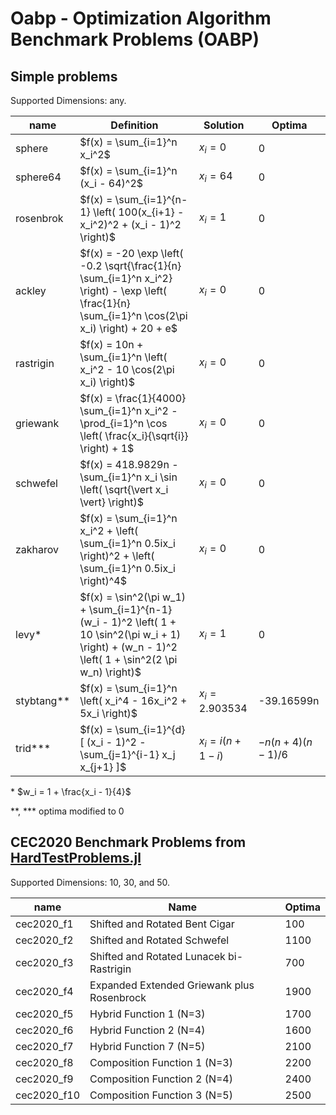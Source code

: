 # Oabp - Optimization Algorithm Benchmark Problems (OABP)

## Simple problems

Supported Dimensions: any.

| name       | Definition                                                                                                                                           | Solution         | Optima           |
| ---------- | ---------------------------------------------------------------------------------------------------------------------------------------------------- | ---------------- | ---------------- |
| sphere     | $f(x) = \sum_{i=1}^n x_i^2$                                                                                                                          | $x_i = 0$        | 0                |
| sphere64   | $f(x) = \sum_{i=1}^n (x_i - 64)^2$                                                                                                                   | $x_i = 64$       | 0                |
| rosenbrok  | $f(x) = \sum_{i=1}^{n-1} \left( 100(x_{i+1} - x_i^2)^2 + (x_i - 1)^2 \right)$                                                                        | $x_i = 1$        | 0                |
| ackley     | $f(x) = -20 \exp \left( -0.2 \sqrt{\frac{1}{n} \sum_{i=1}^n x_i^2} \right) - \exp \left( \frac{1}{n} \sum_{i=1}^n \cos(2\pi x_i) \right) + 20 + e$   | $x_i = 0$        | 0                |
| rastrigin  | $f(x) = 10n + \sum_{i=1}^n \left( x_i^2 - 10 \cos(2\pi x_i) \right)$                                                                                 | $x_i = 0$        | 0                |
| griewank   | $f(x) = \frac{1}{4000} \sum_{i=1}^n x_i^2 - \prod_{i=1}^n \cos \left( \frac{x_i}{\sqrt{i}} \right) + 1$                                              | $x_i = 0$        | 0                |
| schwefel   | $f(x) = 418.9829n - \sum_{i=1}^n x_i \sin \left( \sqrt{\vert x_i \vert} \right)$                                                                     | $x_i = 0$        | 0                |
| zakharov   | $f(x) = \sum_{i=1}^n x_i^2 + \left( \sum_{i=1}^n 0.5ix_i \right)^2 + \left( \sum_{i=1}^n 0.5ix_i \right)^4$                                          | $x_i = 0$        | 0                |
| levy*      | $f(x) = \sin^2(\pi w_1) + \sum_{i=1}^{n-1} (w_i - 1)^2 \left( 1 + 10 \sin^2(\pi w_i + 1) \right) + (w_n - 1)^2 \left( 1 + \sin^2(2 \pi w_n) \right)$ | $x_i = 1$        | 0                |
| stybtang** | $f(x) = \sum_{i=1}^n \left( x_i^4 - 16x_i^2 + 5x_i \right)$                                                                                          | $x_i = 2.903534$ | -39.16599n       |
| trid***    | $f(x) = \sum_{i=1}^{d} [ (x_i - 1)^2 - \sum_{j=1}^{i-1} x_j x_{j+1} ]$                                                                               | $x_i = i(n+1-i)$ | $-n(n+4)(n-1)/6$ |

\* $w_i = 1 + \frac{x_i - 1}{4}$

\*\*, \*\*\* optima modified to 0


## CEC2020 Benchmark Problems from [HardTestProblems.jl](https://github.com/jmejia8/HardTestProblems.jl)

Supported Dimensions: 10, 30, and 50.

| name        | Name                                       | Optima |
| ----------- | ------------------------------------------ | ------ |
| cec2020_f1  | Shifted and Rotated Bent Cigar             | 100    |
| cec2020_f2  | Shifted and Rotated Schwefel               | 1100   |
| cec2020_f3  | Shifted and Rotated Lunacek bi-Rastrigin   | 700    |
| cec2020_f4  | Expanded Extended Griewank plus Rosenbrock | 1900   |
| cec2020_f5  | Hybrid Function 1 (N=3)                    | 1700   |
| cec2020_f6  | Hybrid Function 2 (N=4)                    | 1600   |
| cec2020_f7  | Hybrid Function 7 (N=5)                    | 2100   |
| cec2020_f8  | Composition Function 1 (N=3)               | 2200   |
| cec2020_f9  | Composition Function 2 (N=4)               | 2400   |
| cec2020_f10 | Composition Function 3 (N=5)               | 2500   |
